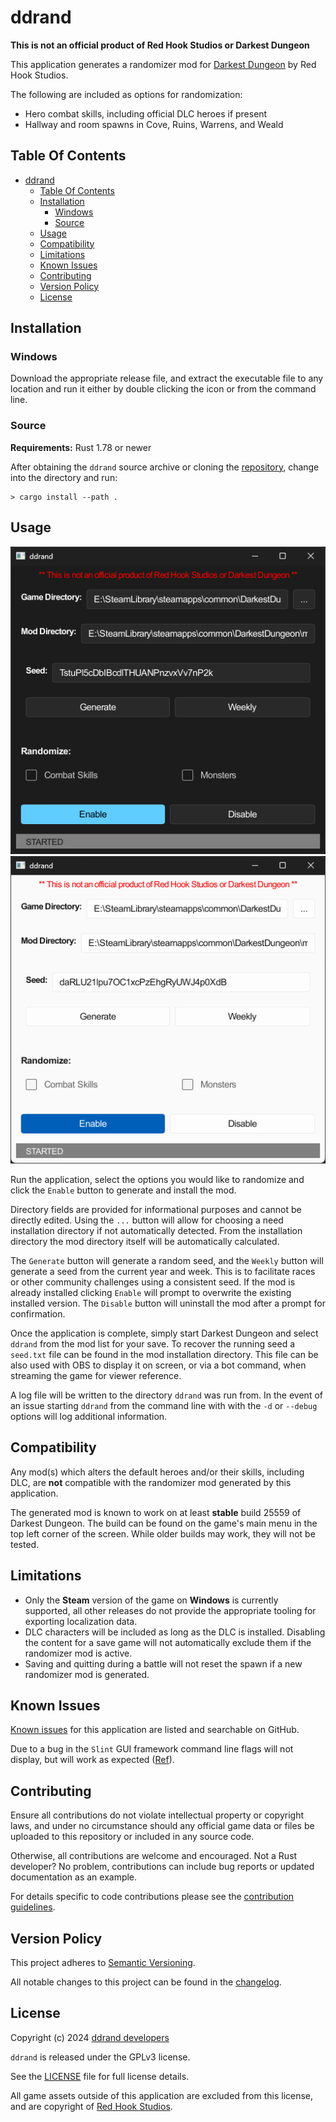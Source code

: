 # ddrand

**This is not an official product of Red Hook Studios or Darkest Dungeon**

This application generates a randomizer mod for [Darkest Dungeon](https://www.darkestdungeon.com/) by Red Hook Studios.

The following are included as options for randomization:

- Hero combat skills, including official DLC heroes if present
- Hallway and room spawns in Cove, Ruins, Warrens, and Weald

## Table Of Contents
- [ddrand](#ddrand)
  - [Table Of Contents](#table-of-contents)
  - [Installation](#installation)
    - [Windows](#windows)
    - [Source](#source)
  - [Usage](#usage)
  - [Compatibility](#compatibility)
  - [Limitations](#limitations)
  - [Known Issues](#known-issues)
  - [Contributing](#contributing)
  - [Version Policy](#version-policy)
  - [License](#license)

## Installation

### Windows

Download the appropriate release file, and extract the executable file to any location and run it either 
by double clicking the icon or from the command line.

### Source

**Requirements:** Rust 1.78 or newer

After obtaining the `ddrand` source archive or cloning the [repository](https://github.com/melocene/ddrand), change into the directory and run:

```
> cargo install --path .
```

## Usage

![screenshot dark](.github/images/screenshot_dark.png)
![screenshot light](.github/images/screenshot_light.png)

Run the application, select the options you would like to randomize and click the `Enable` button to generate and install the mod.

Directory fields are provided for informational purposes and cannot be directly edited. Using the `...` button will allow for 
choosing a need installation directory if not automatically detected. From the installation directory the mod directory itself 
will be automatically calculated.

The `Generate` button will generate a random seed, and the `Weekly` button will generate a seed from the current year and week.
This is to facilitate races or other community challenges using a consistent seed. If the mod is already installed clicking `Enable` 
will prompt to overwrite the existing installed version. The `Disable` button will uninstall the mod after a prompt for confirmation.

Once the application is complete, simply start Darkest Dungeon and select `ddrand` from the mod list for your save. To recover the 
running seed a `seed.txt` file can be found in the mod installation directory. This file can be also used with OBS to 
display it on screen, or via a bot command, when streaming the game for viewer reference.

A log file will be written to the directory `ddrand` was run from. In the event of an issue starting `ddrand` from the command line 
with with the `-d` or `--debug` options will log additional information.

## Compatibility

Any mod(s) which alters the default heroes and/or their skills, including DLC, are **not** compatible with the 
randomizer mod generated by this application.

The generated mod is known to work on at least **stable** build 25559 of Darkest Dungeon. The build can be found on 
the game's main menu in the top left corner of the screen. While older builds may work, they will not be tested.

## Limitations

- Only the **Steam** version of the game on **Windows** is currently supported, all other releases do not provide 
the appropriate tooling for exporting localization data.
- DLC characters will be included as long as the DLC is installed. Disabling the content 
for a save game will not automatically exclude them if the randomizer mod is active.
- Saving and quitting during a battle will not reset the spawn if a new randomizer mod is generated.

## Known Issues

[Known issues](https://github.com/melocene/ddrand/issues) for this application are listed and searchable on GitHub.

Due to a bug in the `Slint` GUI framework command line flags will not display, but will work as expected ([Ref](https://github.com/slint-ui/slint/issues/3235)). 

## Contributing

Ensure all contributions do not violate intellectual property or copyright laws, and under no circumstance should 
any official game data or files be uploaded to this repository or included in any source code.

Otherwise, all contributions are welcome and encouraged. Not a Rust developer? No problem, contributions 
can include bug reports or updated documentation as an example.

For details specific to code contributions please see the [contribution guidelines](CONTRIBUTING.md).

## Version Policy

This project adheres to [Semantic Versioning](https://semver.org).

All notable changes to this project can be found in the [changelog](CHANGELOG.md).

## License

Copyright (c) 2024 [ddrand developers](https://github.com/melocene/ddrand/)

`ddrand` is released under the GPLv3 license.

See the [LICENSE](LICENSE) file for full license details.

All game assets outside of this application are excluded from this license, 
and are copyright of [Red Hook Studios](https://www.redhookgames.com/).
